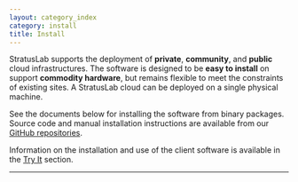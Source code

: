 ```yaml
---
layout: category_index
category: install
title: Install
---
```


StratusLab supports the deployment of **private**, **community**, and
**public** cloud infrastructures.  The software is designed to be
**easy to install** on support **commodity hardware**, but remains
flexible to meet the constraints of existing sites.  A StratusLab
cloud can be deployed on a single physical machine.

See the documents below for installing the software from binary
packages.  Source code and manual installation instructions are
available from our [GitHub
repositories](https://github.com/StratusLab).

Information on the installation and use of the client software is
available in the [Try It](/try%20it) section.

---------------

